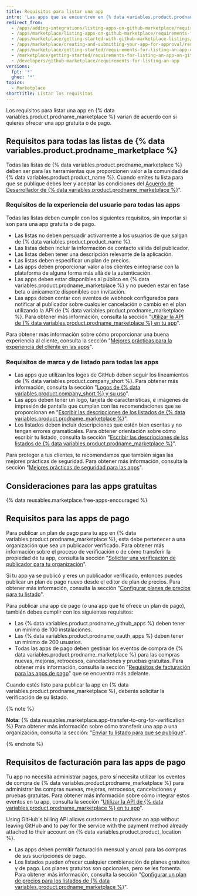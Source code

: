 ```yaml
---
title: Requisitos para listar una app
intro: 'Las apps que se encuentren en {% data variables.product.prodname_marketplace %} deben cumplir con los requisitos que se detallan en esta página antes de que se pueda publicar la lista.'
redirect_from:
  - /apps/adding-integrations/listing-apps-on-github-marketplace/requirements-for-listing-an-app-on-github-marketplace/
  - /apps/marketplace/listing-apps-on-github-marketplace/requirements-for-listing-an-app-on-github-marketplace/
  - /apps/marketplace/getting-started-with-github-marketplace-listings/requirements-for-listing-an-app-on-github-marketplace/
  - /apps/marketplace/creating-and-submitting-your-app-for-approval/requirements-for-listing-an-app-on-github-marketplace/
  - /apps/marketplace/getting-started/requirements-for-listing-an-app-on-github-marketplace/
  - /marketplace/getting-started/requirements-for-listing-an-app-on-github-marketplace
  - /developers/github-marketplace/requirements-for-listing-an-app
versions:
  fpt: '*'
  ghec: '*'
topics:
  - Marketplace
shortTitle: Listar los requisitos
---
```


<!--UI-LINK: Displayed as a link on the https://github.com/marketplace/new page.-->

Los requisitos para listar una app en {% data variables.product.prodname_marketplace %} varían de acuerdo con si quieres ofrecer una app gratuita o de pago.

## Requisitos para todas las listas de {% data variables.product.prodname_marketplace %}

Todas las listas de {% data variables.product.prodname_marketplace %} deben ser para las herramientas que proporcionen valor a la comunidad de {% data variables.product.product_name %}. Cuando emites tu lista para que se publique debes leer y aceptar las condiciones del [Acuerdo de Desarrollador de {% data variables.product.prodname_marketplace %}](/free-pro-team@latest/github/site-policy/github-marketplace-developer-agreement)".

### Requisitos de la experiencia del usuario para todas las apps

Todas las listas deben cumplir con los siguientes requisitos, sin importar si son para una app gratuita o de pago.

- Las listas no deben persuadir activamente a los usuarios de que salgan de {% data variables.product.product_name %}.
- Las listas deben incluir la información de contacto válida del publicador.
- Las listas deben tener una descripción relevante de la aplicación.
- Las listas deben especificar un plan de precios.
- Las apps deben proporcionar valor a los clientes e integrarse con la plataforma de alguna forma más allá de la autenticación.
- Las apps deben estar disponibles al público en {% data variables.product.prodname_marketplace %} y no pueden estar en fase beta o únicamente disponibles con invitación.
- Las apps deben contar con eventos de webhook configurados para notificar al publicador sobre cualquier cancelación o cambio en el plan utilizando la API de {% data variables.product.prodname_marketplace %}. Para obtener más información, consulta la sección "[Utilizar la API de {% data variables.product.prodname_marketplace %} en tu app](/developers/github-marketplace/using-the-github-marketplace-api-in-your-app)".

Para obtener más información sobre cómo proporcionar una buena experiencia al cliente, consulta la sección "[Mejores prácticas para la experiencia del cliente en las apps](/developers/github-marketplace/customer-experience-best-practices-for-apps)".

### Requisitos de marca y de listado para todas las apps

- Las apps que utilizan los logos de GitHub deben seguir los lineamientos de {% data variables.product.company_short %}. Para obtener más información, consulta la sección "[Logos de {% data variables.product.company_short %} y su uso](https://github.com/logos)".
- Las apps deben tener un logo, tarjeta de características, e imágenes de impresión de pantalla que cumplan con las recomendaciones que se proporcionan en "[Escribir las descripciones de los listados de {% data variables.product.prodname_marketplace %}](/marketplace/listing-on-github-marketplace/writing-github-marketplace-listing-descriptions/)".
- Los listados deben incluir descripciones que estén bien escritas y no tengan errores gramaticales. Para obtener orientación sobre cómo escribir tu listado, consulta la sección "[Escribir las descripciones de los listados de {% data variables.product.prodname_marketplace %}](/marketplace/listing-on-github-marketplace/writing-github-marketplace-listing-descriptions/)".

Para proteger a tus clientes, te recomendamos que también sigas las mejores prácticas de seguridad. Para obtener más información, consulta la sección "[Mejores prácticas de seguridad para las apps](/developers/github-marketplace/security-best-practices-for-apps)".

## Consideraciones para las apps gratuitas

{% data reusables.marketplace.free-apps-encouraged %}

## Requisitos para las apps de pago

Para publicar un plan de pago para tu app en {% data variables.product.prodname_marketplace %}, esta debe pertenecer a una organización que sea un publicador verificado. Para obtener más información sobre el proceso de verificación o de cómo transferir la propiedad de tu app, consulta la sección "[Solicitar una verificación de publicador para tu organización](/developers/github-marketplace/applying-for-publisher-verification-for-your-organization)".

Si tu app ya se publicó y eres un publicador verificado, entonces puedes publicar un plan de pago nuevo desde el editor de plan de precios. Para obtener más información, consulta la sección "[Configurar planes de precios para tu listado](/developers/github-marketplace/setting-pricing-plans-for-your-listing)".

Para publicar una app de pago (o una app que te ofrece un plan de pago), también debes cumplir con los siguientes requisitos:

- Las {% data variables.product.prodname_github_apps %} deben tener un mínimo de 100 instalaciones.
- Las {% data variables.product.prodname_oauth_apps %} deben tener un mínimo de 200 usuarios.
- Todas las apps de pago deben gestinar los eventos de compra de {% data variables.product.prodname_marketplace %} para las compras nuevas, mejoras, retrocesos, cancelaciones y pruebas gratuitas. Para obtener más información, consulta la sección "[Requisitos de facturación para las apps de pago](#billing-requirements-for-paid-apps)" que se encuentra más adelante.

Cuando estés listo para publicar la app en {% data variables.product.prodname_marketplace %}, deberás solicitar la verificación de su listado.

{% note %}

**Nota:** {% data reusables.marketplace.app-transfer-to-org-for-verification %} Para obtener más información sobre cómo transferir una app a una organización, consulta la sección: "[Enviar tu listado para que se publique](/developers/github-marketplace/submitting-your-listing-for-publication#transferring-an-app-to-an-organization-before-you-submit)".

{% endnote %}

## Requisitos de facturación para las apps de pago

Tu app no necesita administrar pagos, pero sí necesita utilizar los eventos de compra de {% data variables.product.prodname_marketplace %} para administrar las compras nuevas, mejoras, retrocesos, cancelaciones y pruebas gratuitas. Para obtener más información sobre cómo integrar estos eventos en tu app, consulta la sección "[Utilizar la API de {% data variables.product.prodname_marketplace %} en tu app](/developers/github-marketplace/using-the-github-marketplace-api-in-your-app)".

Using GitHub's billing API allows customers to purchase an app without leaving GitHub and to pay for the service with the payment method already attached to their account on {% data variables.product.product_location %}.

- Las apps deben permitir facturación mensual y anual para las compras de sus sucripciones de pago.
- Los listados pueden ofrecer cualquier combienación de planes gratuitos y de pago. Los planes gratuitos son opcionales, pero se les fomenta. Para obtener más información, consulta la sección "[Configurar un plan de precios para los listados de {% data variables.product.prodname_marketplace %}](/marketplace/listing-on-github-marketplace/setting-a-github-marketplace-listing-s-pricing-plan/)".
